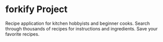 # forkify Project

Recipe application for kitchen hobbyists and beginner cooks. Search through thousands of recipes for instructions and ingredients. Save your favorite recipes.
